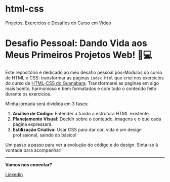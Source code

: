 # html-css
Projetos, Exercicios e Desafios do Curso em Video

# Desafio Pessoal: Dando Vida aos Meus Primeiros Projetos Web! 🎨💻

Este repositório é dedicado ao meu desafio pessoal pós-Módulos do curso de HTML e CSS: transformar as páginas `index.html` que criei nos exercicios do curso de [HTML-CSS do Guanabara](https://github.com/gustavoguanabara/html-css/). Transformarei as paginas em algo mais bonito, harmonioso e bem formatados e com todo o conteúdo feito durante os exercicios.

Minha jornada será dividida em 3 fases:

1.  **Análise de Código:** Entender a fundo a estrutura HTML existente.
2.  **Planejamento Visual:** Decidir sobre o conteúdo, imagens e o que cada página expressará.
3.  **Estilização Criativa:** Usar CSS para dar cor, vida e um design profissional, saindo do básico!

Um passo a passo para ver a evolução do código e do design. Sinta-se à vontade para acompanhar!

---

**Vamos nos conectar?**

[Linkedin](https://www.linkedin.com/in/jhonathanpablo)

